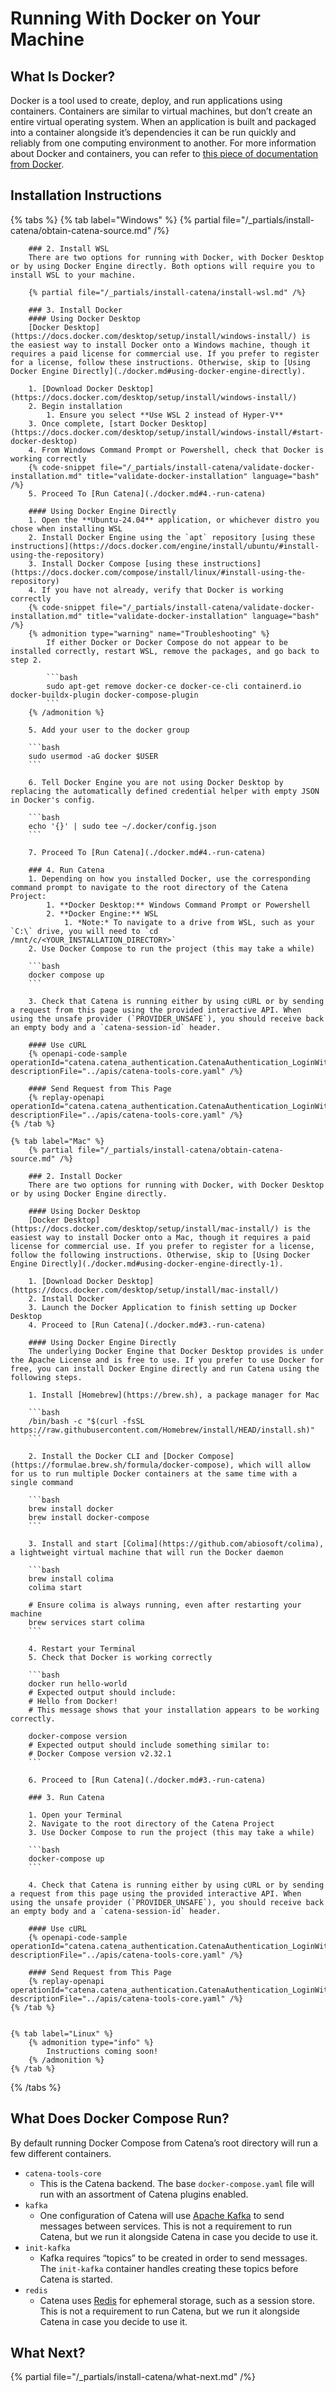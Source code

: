 # Running With Docker on Your Machine

## What Is Docker?
Docker is a tool used to create, deploy, and run applications using containers. Containers are similar to virtual machines, but don’t create an entire virtual operating system. When an application is built and packaged into a container alongside it’s dependencies it can be run quickly and reliably from one computing environment to another. For more information about Docker and containers, you can refer to [this piece of documentation from Docker](https://docs.docker.com/get-started/docker-overview/).

## Installation Instructions
{% tabs %}
    {% tab label="Windows" %}
        {% partial file="/_partials/install-catena/obtain-catena-source.md" /%}

        ### 2. Install WSL
        There are two options for running with Docker, with Docker Desktop or by using Docker Engine directly. Both options will require you to install WSL to your machine.

        {% partial file="/_partials/install-catena/install-wsl.md" /%}

        ### 3. Install Docker
        #### Using Docker Desktop
        [Docker Desktop](https://docs.docker.com/desktop/setup/install/windows-install/) is the easiest way to install Docker onto a Windows machine, though it requires a paid license for commercial use. If you prefer to register for a license, follow these instructions. Otherwise, skip to [Using Docker Engine Directly](./docker.md#using-docker-engine-directly).

        1. [Download Docker Desktop](https://docs.docker.com/desktop/setup/install/windows-install/)
        2. Begin installation
            1. Ensure you select **Use WSL 2 instead of Hyper-V**
        3. Once complete, [start Docker Desktop](https://docs.docker.com/desktop/setup/install/windows-install/#start-docker-desktop)
        4. From Windows Command Prompt or Powershell, check that Docker is working correctly
        {% code-snippet file="/_partials/install-catena/validate-docker-installation.md" title="validate-docker-installation" language="bash" /%}
        5. Proceed To [Run Catena](./docker.md#4.-run-catena)

        #### Using Docker Engine Directly
        1. Open the **Ubuntu-24.04** application, or whichever distro you chose when installing WSL
        2. Install Docker Engine using the `apt` repository [using these instructions](https://docs.docker.com/engine/install/ubuntu/#install-using-the-repository)
        3. Install Docker Compose [using these instructions](https://docs.docker.com/compose/install/linux/#install-using-the-repository)
        4. If you have not already, verify that Docker is working correctly
        {% code-snippet file="/_partials/install-catena/validate-docker-installation.md" title="validate-docker-installation" language="bash" /%}
        {% admonition type="warning" name="Troubleshooting" %}
            If either Docker or Docker Compose do not appear to be installed correctly, restart WSL, remove the packages, and go back to step 2.

            ```bash
            sudo apt-get remove docker-ce docker-ce-cli containerd.io docker-buildx-plugin docker-compose-plugin
            ```
        {% /admonition %}

        5. Add your user to the docker group

        ```bash
        sudo usermod -aG docker $USER
        ```

        6. Tell Docker Engine you are not using Docker Desktop by replacing the automatically defined credential helper with empty JSON in Docker's config.

        ```bash
        echo '{}' | sudo tee ~/.docker/config.json
        ```

        7. Proceed To [Run Catena](./docker.md#4.-run-catena)

        ### 4. Run Catena
        1. Depending on how you installed Docker, use the corresponding command prompt to navigate to the root directory of the Catena Project:
            1. **Docker Desktop:** Windows Command Prompt or Powershell
            2. **Docker Engine:** WSL
                1. *Note:* To navigate to a drive from WSL, such as your `C:\` drive, you will need to `cd /mnt/c/<YOUR_INSTALLATION_DIRECTORY>`
        2. Use Docker Compose to run the project (this may take a while)

        ```bash
        docker compose up
        ```

        3. Check that Catena is running either by using cURL or by sending a request from this page using the provided interactive API. When using the unsafe provider (`PROVIDER_UNSAFE`), you should receive back an empty body and a `catena-session-id` header.

        #### Use cURL
        {% openapi-code-sample operationId="catena.catena_authentication.CatenaAuthentication_LoginWithProvider" descriptionFile="../apis/catena-tools-core.yaml" /%}

        #### Send Request from This Page
        {% replay-openapi operationId="catena.catena_authentication.CatenaAuthentication_LoginWithProvider" descriptionFile="../apis/catena-tools-core.yaml" /%}
    {% /tab %}

    {% tab label="Mac" %}
        {% partial file="/_partials/install-catena/obtain-catena-source.md" /%}

        ### 2. Install Docker
        There are two options for running with Docker, with Docker Desktop or by using Docker Engine directly.

        #### Using Docker Desktop
        [Docker Desktop](https://docs.docker.com/desktop/setup/install/mac-install/) is the easiest way to install Docker onto a Mac, though it requires a paid license for commercial use. If you prefer to register for a license, follow the following instructions. Otherwise, skip to [Using Docker Engine Directly](./docker.md#using-docker-engine-directly-1).

        1. [Download Docker Desktop](https://docs.docker.com/desktop/setup/install/mac-install/)
        2. Install Docker
        3. Launch the Docker Application to finish setting up Docker Desktop
        4. Proceed to [Run Catena](./docker.md#3.-run-catena)

        #### Using Docker Engine Directly
        The underlying Docker Engine that Docker Desktop provides is under the Apache License and is free to use. If you prefer to use Docker for free, you can install Docker Engine directly and run Catena using the following steps.

        1. Install [Homebrew](https://brew.sh), a package manager for Mac

        ```bash
        /bin/bash -c "$(curl -fsSL https://raw.githubusercontent.com/Homebrew/install/HEAD/install.sh)"
        ```

        2. Install the Docker CLI and [Docker Compose](https://formulae.brew.sh/formula/docker-compose), which will allow for us to run multiple Docker containers at the same time with a single command

        ```bash
        brew install docker
        brew install docker-compose
        ```

        3. Install and start [Colima](https://github.com/abiosoft/colima), a lightweight virtual machine that will run the Docker daemon

        ```bash
        brew install colima
        colima start

        # Ensure colima is always running, even after restarting your machine
        brew services start colima
        ```

        4. Restart your Terminal
        5. Check that Docker is working correctly

        ```bash
        docker run hello-world
        # Expected output should include:
        # Hello from Docker!
        # This message shows that your installation appears to be working correctly.

        docker-compose version
        # Expected output should include something similar to:
        # Docker Compose version v2.32.1
        ```

        6. Proceed to [Run Catena](./docker.md#3.-run-catena)

        ### 3. Run Catena

        1. Open your Terminal
        2. Navigate to the root directory of the Catena Project
        3. Use Docker Compose to run the project (this may take a while)

        ```bash
        docker-compose up
        ```

        4. Check that Catena is running either by using cURL or by sending a request from this page using the provided interactive API. When using the unsafe provider (`PROVIDER_UNSAFE`), you should receive back an empty body and a `catena-session-id` header.

        #### Use cURL
        {% openapi-code-sample operationId="catena.catena_authentication.CatenaAuthentication_LoginWithProvider" descriptionFile="../apis/catena-tools-core.yaml" /%}

        #### Send Request from This Page
        {% replay-openapi operationId="catena.catena_authentication.CatenaAuthentication_LoginWithProvider" descriptionFile="../apis/catena-tools-core.yaml" /%}
    {% /tab %}


    {% tab label="Linux" %}
        {% admonition type="info" %}
            Instructions coming soon!
        {% /admonition %}
    {% /tab %}
{% /tabs %}

## What Does Docker Compose Run?
By default running Docker Compose from Catena’s root directory will run a few different containers.

- `catena-tools-core`
    - This is the Catena backend. The base `docker-compose.yaml` file will run with an assortment of Catena plugins enabled.
- `kafka`
    - One configuration of Catena will use [Apache Kafka](https://kafka.apache.org/) to send messages between services. This is not a requirement to run Catena, but we run it alongside Catena in case you decide to use it.
- `init-kafka`
    - Kafka requires “topics” to be created in order to send messages. The `init-kafka` container handles creating these topics before Catena is started.
- `redis`
    - Catena uses [Redis](https://redis.io/) for ephemeral storage, such as a session store. This is not a requirement to run Catena, but we run it alongside Catena in case you decide to use it.

## What Next?
{% partial file="/_partials/install-catena/what-next.md" /%}
